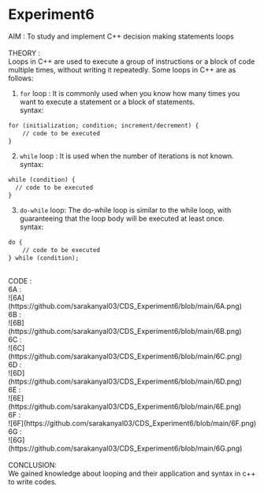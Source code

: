 # Experiment6

AIM : To study and implement C++ decision making statements loops <br>
<br>
THEORY : <BR>
Loops in C++ are used to execute a group of instructions or a block of code multiple times, without writing it repeatedly. Some loops in C++ are as follows: <br>
1) `for` loop : It is commonly used when you know how many times you want to execute a statement or a block of statements. <br>
syntax: <br>
```
for (initialization; condition; increment/decrement) {
    // code to be executed
}
```
2) `while` loop : It is used when the number of iterations is not known.
syntax:
  ```
 while (condition) {
    // code to be executed
}
```
3) `do-while` loop: The do-while loop is similar to the while loop, with guaranteeing that the loop body will be executed at least once. <br>
syntax:
```
do {
    // code to be executed
} while (condition);
```
<BR>
CODE : <BR>
6A : <BR>
![6A](https://github.com/sarakanyal03/CDS_Experiment6/blob/main/6A.png) <br>
6B : <BR>
![6B](https://github.com/sarakanyal03/CDS_Experiment6/blob/main/6B.png) <br>
6C : <BR>
![6C](https://github.com/sarakanyal03/CDS_Experiment6/blob/main/6C.png) <br>
6D : <BR>
![6D](https://github.com/sarakanyal03/CDS_Experiment6/blob/main/6D.png) <br>
6E : <BR>
![6E](https://github.com/sarakanyal03/CDS_Experiment6/blob/main/6E.png) <br>
6F : <BR>
![6F](https://github.com/sarakanyal03/CDS_Experiment6/blob/main/6F.png) <br>
6G : <BR>
![6G](https://github.com/sarakanyal03/CDS_Experiment6/blob/main/6G.png) <br>
<BR>
CONCLUSION: <BR>
We gained knowledge about looping and their application and syntax in c++ to write codes.





